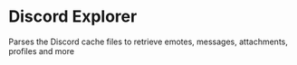 # Discord Explorer
Parses the Discord cache files to retrieve emotes, messages, attachments, profiles and more
